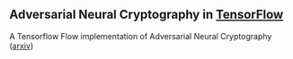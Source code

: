 ## Adversarial Neural Cryptography in [TensorFlow](https://github.com/tensorflow/tensorflow)

A Tensorflow Flow implementation of Adversarial Neural Cryptography ([arxiv](https://arxiv.org/pdf/1610.06918v1.pdf))
